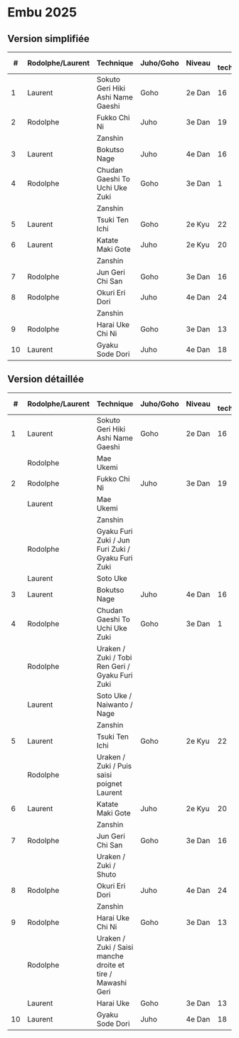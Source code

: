 # Embu 2025

## Version simplifiée

| #   | Rodolphe/Laurent | Technique                         | Juho/Goho | Niveau | n° technique | page |
| --- | ---------------- | --------------------------------- | --------- | ------ | ------------ | ---- |
| 1   | Laurent          | Sokuto Geri Hiki Ashi Name Gaeshi | Goho      | 2e Dan | 16           | 32   |
| 2   | Rodolphe         | Fukko Chi Ni                      | Juho      | 3e Dan | 19           | 73   |
|     |                  | Zanshin                           |           |        |              |      |
| 3   | Laurent          | Bokutso Nage                      | Juho      | 4e Dan | 16           | 32   |
| 4   | Rodolphe         | Chudan Gaeshi To Uchi Uke Zuki    | Goho      | 3e Dan | 1            | 69   |
|     |                  | Zanshin                           |           |        |              |      |
| 5   | Laurent          | Tsuki Ten Ichi                    | Goho      | 2e Kyu | 22           | 66   |
| 6   | Laurent          | Katate Maki Gote                  | Juho      | 2e Kyu | 20           | 65   |
|     |                  | Zanshin                           |           |        |              |      |
| 7   | Rodolphe         | Jun Geri Chi San                  | Goho      | 3e Dan | 16           | 72   |
| 8   | Rodolphe         | Okuri Eri Dori                    | Juho      | 4e Dan | 24           | 34   |
|     |                  | Zanshin                           |           |        |              |      |
| 9   | Rodolphe         | Harai Uke Chi Ni                  | Goho      | 3e Dan | 13           | 72   |
| 10  | Laurent          | Gyaku Sode Dori                   | Juho      | 4e Dan | 18           | 33   |

## Version détaillée

| #   | Rodolphe/Laurent | Technique                                                  | Juho/Goho | Niveau | n° technique | page |
| --- | ---------------- | ---------------------------------------------------------- | --------- | ------ | ------------ | ---- |
| 1   | Laurent          | Sokuto Geri Hiki Ashi Name Gaeshi                          | Goho      | 2e Dan | 16           | 32   |
|     | Rodolphe         | Mae Ukemi                                                  |           |        |              |      |
| 2   | Rodolphe         | Fukko Chi Ni                                               | Juho      | 3e Dan | 19           | 73   |
|     | Laurent          | Mae Ukemi                                                  |           |        |              |      |
|     |                  | Zanshin                                                    |           |        |              |      |
|     | Rodolphe         | Gyaku Furi Zuki / Jun Furi Zuki / Gyaku Furi Zuki          |           |        |              |      |
|     | Laurent          | Soto Uke                                                   |           |        |              |      |
| 3   | Laurent          | Bokutso Nage                                               | Juho      | 4e Dan | 16           | 32   |
| 4   | Rodolphe         | Chudan Gaeshi To Uchi Uke Zuki                             | Goho      | 3e Dan | 1            | 69   |
|     | Rodolphe         | Uraken / Zuki / Tobi Ren Geri / Gyaku Furi Zuki            |           |        |              |      |
|     | Laurent          | Soto Uke / Naiwanto / Nage                                 |           |        |              |      |
|     |                  | Zanshin                                                    |           |        |              |      |
| 5   | Laurent          | Tsuki Ten Ichi                                             | Goho      | 2e Kyu | 22           | 66   |
|     | Rodolphe         | Uraken / Zuki / Puis saisi poignet Laurent                 |           |        |              |      |
| 6   | Laurent          | Katate Maki Gote                                           | Juho      | 2e Kyu | 20           | 65   |
|     |                  | Zanshin                                                    |           |        |              |      |
| 7   | Rodolphe         | Jun Geri Chi San                                           | Goho      | 3e Dan | 16           | 72   |
|     |                  | Uraken / Zuki / Shuto                                      |           |        |              |      |
| 8   | Rodolphe         | Okuri Eri Dori                                             | Juho      | 4e Dan | 24           | 34   |
|     |                  | Zanshin                                                    |           |        |              |      |
| 9   | Rodolphe         | Harai Uke Chi Ni                                           | Goho      | 3e Dan | 13           | 72   |
|     | Rodolphe         | Uraken / Zuki / Saisi manche droite et tire / Mawashi Geri |           |        |              |      |
|     | Laurent          | Harai Uke                                                  | Goho      | 3e Dan | 13           | 72   |
| 10  | Laurent          | Gyaku Sode Dori                                            | Juho      | 4e Dan | 18           | 33   |
